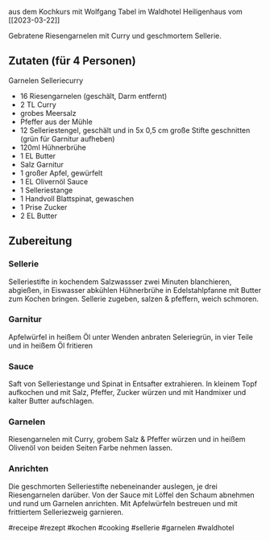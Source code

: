 
aus dem Kochkurs mit Wolfgang Tabel im Waldhotel Heiligenhaus vom [[2023-03-22]]

Gebratene Riesengarnelen mit Curry und geschmortem Sellerie.

## Zutaten (für 4 Personen)
Garnelen Selleriecurry
- 16 Riesengarnelen (geschält, Darm entfernt)
- 2 TL Curry
- grobes Meersalz
- Pfeffer aus der Mühle
- 12 Selleriestengel, geschält und in 5x 0,5 cm große Stifte geschnitten (grün für Garnitur aufheben)
- 120ml Hühnerbrühe
- 1 EL Butter
- Salz
Garnitur
- 1 großer Apfel, gewürfelt
- 1 EL Olivernöl
Sauce
- 1 Selleriestange
- 1 Handvoll Blattspinat, gewaschen
- 1 Prise Zucker
- 2 EL Butter


## Zubereitung

### Sellerie
Selleriestifte in kochendem Salzwassser zwei Minuten blanchieren, abgießen, in Eiswasser abkühlen
Hühnerbrühe in Edelstahlpfanne mit Butter zum Kochen bringen.
Sellerie zugeben, salzen & pfeffern, weich schmoren.

### Garnitur
Apfelwürfel in heißem Öl unter Wenden anbraten
Seleriegrün, in vier Teile und in heißem Öl fritieren

### Sauce
Saft von Selleriestange und Spinat in Entsafter extrahieren. In kleinem Topf aufkochen und mit Salz, Pfeffer, Zucker würzen und mit Handmixer und kalter Butter aufschlagen.

### Garnelen
Riesengarnelen mit Curry, grobem Salz & Pfeffer würzen und in heißem Olivenöl von beiden Seiten Farbe nehmen lassen.

### Anrichten
Die geschmorten Selleriestifte nebeneinander auslegen, je drei Riesengarnelen darüber. Von der Sauce mit Löffel den Schaum abnehmen und rund um Garnelen anrichten. Mit Apfelwürfeln bestreuen und mit frittiertem Selleriezweig garnieren.


#receipe #rezept #kochen #cooking #sellerie #garnelen #waldhotel
